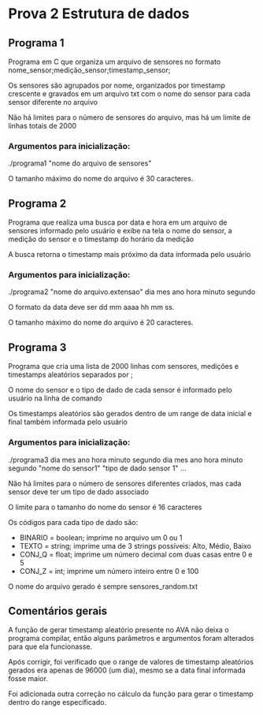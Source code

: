 # Prova 2 Estrutura de dados

## Programa 1

Programa em C que organiza um arquivo de sensores no formato nome_sensor;medição_sensor;timestamp_sensor;

Os sensores são agrupados por nome, organizados por timestamp crescente e gravados em um arquivo txt com o nome do sensor para cada sensor diferente no arquivo

Não há limites para o número de sensores do arquivo, mas há um limite de linhas totais de 2000

### Argumentos para inicialização: 

./programa1 "nome do arquivo de sensores"

O tamanho máximo do nome do arquivo é 30 caracteres.


## Programa 2

Programa que realiza uma busca por data e hora em um arquivo de sensores informado pelo usuário e exibe na tela o nome do sensor, a medição do sensor e o timestamp do horário da medição

A busca retorna o timestamp mais próximo da data informada pelo usuário

### Argumentos para inicialização: 

./programa2 "nome do arquivo.extensao" dia mes ano hora minuto segundo

O formato da data deve ser dd mm aaaa hh mm ss.

O tamanho máximo do nome do arquivo é 20 caracteres.

## Programa 3

Programa que cria uma lista de 2000 linhas com sensores, medições e timestamps aleatórios separados por ;

O nome do sensor e o tipo de dado de cada sensor é informado pelo usuário na linha de comando

Os timestamps aleatórios são gerados dentro de um range de data inicial e final também informada pelo usuário

### Argumentos para inicialização: 

./programa3 dia mes ano hora minuto segundo dia mes ano hora minuto segundo "nome do sensor1" "tipo de dado sensor 1" ...

Não há limites para o número de sensores diferentes criados, mas cada sensor deve ter um tipo de dado associado

O limite para o tamanho do nome do sensor é 16 caracteres

Os códigos para cada tipo de dado são: 
 - BINARIO = boolean; imprime no arquivo um 0 ou 1
 - TEXTO = string; imprime uma de 3 strings possíveis: Alto, Médio, Baixo
 - CONJ_Q = float; imprime um número decimal com duas casas entre 0 e 5
 - CONJ_Z = int; imprime um número inteiro entre 0 e 100

O nome do arquivo gerado é sempre sensores_random.txt


## Comentários gerais

A função de gerar timestamp aleatório presente no AVA não deixa o programa compilar, então alguns parâmetros e argumentos foram alterados para que ela funcionasse.

Após corrigir, foi verificado que o range de valores de timestamp aleatórios gerados era apenas de 96000 (um dia), mesmo se a data final informada fosse maior.

Foi adicionada outra correção no cálculo da função para gerar o timestamp dentro do range especificado.

